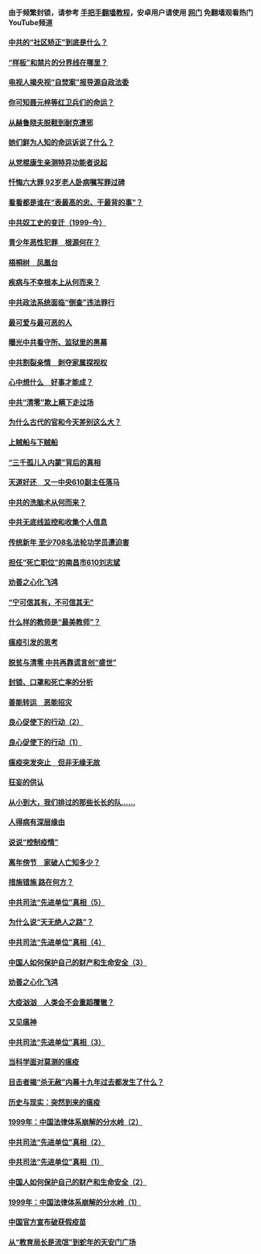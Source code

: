 #### 由于频繁封锁，请参考 [手把手翻墙教程](https://github.com/gfw-breaker/guides/wiki/)，安卓用户请使用 [网门](https://github.com/gfw-breaker/nogfw/blob/master/dl.md?t=04081600) 免翻墙观看热门YouTube频道 

#### [中共的“社区矫正”到底是什么？](../pages/19/422870.md?t=04081600) 

#### [“样板”和禁片的分界线在哪里？](../pages/19/422704.md?t=04081600) 

#### [电视人揭央视“自焚案”报导源自政法委](../pages/19/422770.md?t=04081600) 

#### [你可知聂元梓等红卫兵们的命运？](../pages/19/422848.md?t=04081600) 

#### [从赫鲁晓夫脱鞋到耐克遭邪](../pages/19/422826.md?t=04081600) 

#### [她们鲜为人知的命运诉说了什么？](../pages/19/422754.md?t=04081600) 

#### [从党棍康生亲测特异功能者说起](../pages/19/422657.md?t=04081600) 

#### [忏悔六大罪 92岁老人卧病嘱写罪过碑](../pages/19/422750.md?t=04081600) 

#### [看看都是谁在“表最高的忠、干最背的事”？](../pages/19/422703.md?t=04081600) 

#### [中共奴工史的变迁（1999-今）](../pages/19/422656.md?t=04081600) 

#### [青少年恶性犯罪　根源何在？](../pages/19/422449.md?t=04081600) 

#### [梧桐树　凤凰台](../pages/19/422442.md?t=04081600) 

#### [疾病与不幸根本上从何而来？](../pages/19/422438.md?t=04081600) 

#### [中共政法系统面临“倒查”违法罪行](../pages/19/422497.md?t=04081600) 

#### [最可爱与最可恶的人](../pages/19/422448.md?t=04081600) 

#### [曝光中共看守所、监狱里的黑幕](../pages/19/422390.md?t=04081600) 

#### [中共割裂亲情　剥夺家属探视权](../pages/19/422364.md?t=04081600) 

#### [心中想什么　好事才能成？](../pages/19/422318.md?t=04081600) 

#### [中共“清零”欺上瞒下走过场](../pages/19/422306.md?t=04081600) 

#### [为什么古代的官和今天差别这么大？](../pages/19/422228.md?t=04081600) 

#### [上贼船与下贼船](../pages/19/422276.md?t=04081600) 

#### [“三千孤儿入内蒙”背后的真相](../pages/19/422229.md?t=04081600) 

#### [天道好还　又一中央610副主任落马](../pages/19/422155.md?t=04081600) 

#### [中共的洗脑术从何而来？](../pages/19/422154.md?t=04081600) 

#### [中共无底线监控和收集个人信息](../pages/19/422039.md?t=04081600) 

#### [传统新年 至少708名法轮功学员遭迫害](../pages/19/421946.md?t=04081600) 

#### [担任“死亡职位”的南昌市610刘志斌](../pages/19/421957.md?t=04081600) 

#### [劝善之心化飞鸿](../pages/19/421164.md?t=04081600) 

#### [“宁可信其有，不可信其无”](../pages/19/421691.md?t=04081600) 

#### [什么样的教师是“最美教师”？](../pages/19/421755.md?t=04081600) 

#### [瘟疫引发的思考](../pages/19/421594.md?t=04081600) 

#### [脱贫与清零 中共再靠谎言创“盛世”](../pages/19/421590.md?t=04081600) 

#### [封锁、口罩和死亡率的分析](../pages/19/421495.md?t=04081600) 

#### [善能转运　恶能招灾](../pages/19/421334.md?t=04081600) 

#### [良心促使下的行动（2）](../pages/19/421361.md?t=04081600) 

#### [良心促使下的行动（1）](../pages/19/421302.md?t=04081600) 

#### [瘟疫突发突止　但非无缘无故](../pages/19/421281.md?t=04081600) 

#### [狂妄的供认](../pages/19/421199.md?t=04081600) 

#### [从小到大，我们排过的那些长长的队……](../pages/19/421243.md?t=04081600) 

#### [人得病有深层缘由](../pages/19/420864.md?t=04081600) 

#### [说说“控制疫情”](../pages/19/420831.md?t=04081600) 

#### [离年傍节　家破人亡知多少？](../pages/19/420563.md?t=04081600) 

#### [措施错施  路在何方？](../pages/19/420076.md?t=04081600) 

#### [中共司法“先进单位”真相（5）](../pages/19/419453.md?t=04081600) 

#### [为什么说“天无绝人之路”？](../pages/19/419618.md?t=04081600) 

#### [中共司法“先进单位”真相（4）](../pages/19/419452.md?t=04081600) 

#### [中国人如何保护自己的财产和生命安全（3）](../pages/19/419405.md?t=04081600) 

#### [劝善之心化飞鸿](../pages/19/418758.md?t=04081600) 

#### [大疫汹汹　人类会不会重蹈覆辙？](../pages/19/419691.md?t=04081600) 

#### [又见瘟神](../pages/19/419225.md?t=04081600) 

#### [中共司法“先进单位”真相（3）](../pages/19/419451.md?t=04081600) 

#### [当科学面对莫测的瘟疫](../pages/19/419625.md?t=04081600) 

#### [目击者揭“杀无赦”内幕十九年过去都发生了什么？](../pages/19/419617.md?t=04081600) 

#### [历史与现实：突然到来的瘟疫](../pages/19/419619.md?t=04081600) 

#### [1999年：中国法律体系崩解的分水岭（2）](../pages/19/419455.md?t=04081600) 

#### [中共司法“先进单位”真相（2）](../pages/19/419450.md?t=04081600) 

#### [中共司法“先进单位”真相（1）](../pages/19/419449.md?t=04081600) 

#### [中国人如何保护自己的财产和生命安全（2）](../pages/19/419404.md?t=04081600) 

#### [1999年：中国法律体系崩解的分水岭（1）](../pages/19/419454.md?t=04081600) 

#### [中国官方宣布破获假疫苗](../pages/19/419504.md?t=04081600) 

#### [从“教育局长是流氓”到蛇年的天安门广场](../pages/19/419470.md?t=04081600) 

